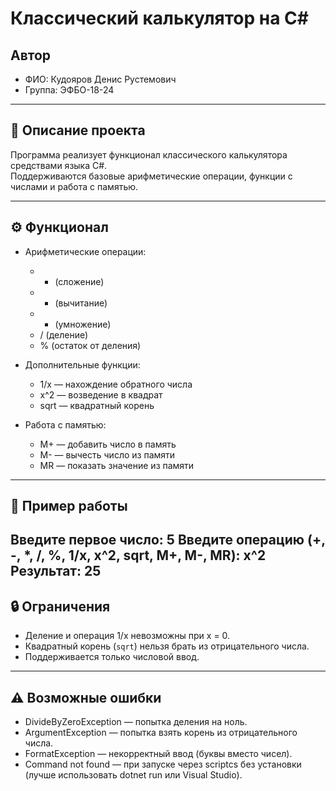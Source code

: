 # Классический калькулятор на C#

## Автор
- ФИО: Кудояров Денис Рустемович  
- Группа: ЭФБО-18-24  

---

## 📌 Описание проекта
Программа реализует функционал классического калькулятора средствами языка C#.  
Поддерживаются базовые арифметические операции, функции с числами и работа с памятью.  

---

## ⚙️ Функционал
- Арифметические операции:  
  - + (сложение)  
  - - (вычитание)  
  - * (умножение)  
  - / (деление)  
  - % (остаток от деления)  

- Дополнительные функции:  
  - 1/x — нахождение обратного числа  
  - x^2 — возведение в квадрат  
  - sqrt — квадратный корень  

- Работа с памятью:  
  - M+ — добавить число в память  
  - M- — вычесть число из памяти  
  - MR — показать значение из памяти  

---

## 📖 Пример работы
Введите первое число:
5
Введите операцию (+, -, *, /, %, 1/x, x^2, sqrt, M+, M-, MR):
x^2
Результат: 25
---

## 🔒 Ограничения
- Деление и операция 1/x невозможны при x = 0.  
- Квадратный корень (`sqrt`) нельзя брать из отрицательного числа.  
- Поддерживается только числовой ввод.  

---

## ⚠️ Возможные ошибки
- DivideByZeroException — попытка деления на ноль.  
- ArgumentException — попытка взять корень из отрицательного числа.  
- FormatException — некорректный ввод (буквы вместо чисел).  
- Command not found — при запуске через scriptcs без установки (лучше использовать dotnet run или Visual Studio).  


